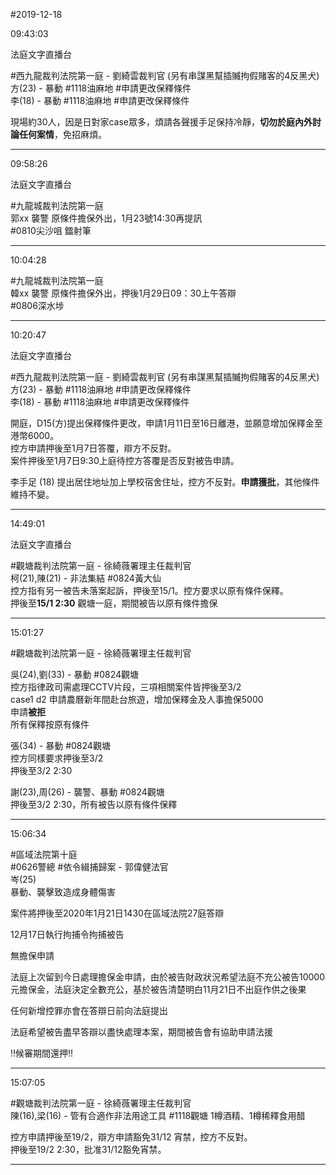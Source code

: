 #2019-12-18


09:43:03

法庭文字直播台

\#西九龍裁判法院第一庭 - 劉綺雲裁判官 (另有串謀黑幫插贓拘假賭客的4反黑犬)  
方(23) - 暴動 \#1118油麻地 \#申請更改保釋條件  
李(18) - 暴動 \#1118油麻地 \#申請更改保釋條件  
  
  
現場約30人，因是日對家case眾多，煩請各聲援手足保持冷靜，**切勿於庭內外討論任何案情**，免招麻煩。

---
      
09:58:26

法庭文字直播台

\#九龍城裁判法院第一庭  
郭xx 襲警 原條件擔保外出，1月23號14:30再提訊  
\#0810尖沙咀 鐳射筆

---
      
10:04:28



\#九龍城裁判法院第一庭  
韓xx 襲警 原條件擔保外出，押後1月29日09：30上午答辯  
\#0806深水埗

---
      
10:20:47

法庭文字直播台

\#西九龍裁判法院第一庭 - 劉綺雲裁判官 (另有串謀黑幫插贓拘假賭客的4反黑犬)  
方(23) - 暴動 \#1118油麻地 \#申請更改保釋條件  
李(18) - 暴動 \#1118油麻地 \#申請更改保釋條件  
  
開庭，D15(方)提出保釋條件更改，申請1月11日至16日離港，並願意增加保釋金至港幣6000。  
控方申請押後至1月7日答覆，辯方不反對。  
案件押後至1月7日9:30上庭待控方答覆是否反對被告申請。  
  
李手足 (18) 提出居住地址加上學校宿舍住址，控方不反對。**申請獲批**，其他條件維持不變。

---
      
14:49:01

法庭文字直播台

\#觀塘裁判法院第一庭 - 徐綺薇署理主任裁判官  
柯(21),陳(21) - 非法集結 \#0824黃大仙  
控方指有另一被告未落案起訴，押後至15/1。控方要求以原有條件保釋。  
押後至**15/1 2:30** 觀塘一庭，期間被告以原有條件擔保

---
      
15:01:27



\#觀塘裁判法院第一庭 - 徐綺薇署理主任裁判官  
  
吳(24),劉(33) - 暴動 \#0824觀塘  
控方指律政司需處理CCTV片段，三項相關案件皆押後至3/2  
case1 d2 申請農曆新年間赴台旅遊，增加保釋金及人事擔保5000  
申請**被拒**  
所有保釋按原有條件  
  
  
張(34) - 暴動 \#0824觀塘  
控方同樣要求押後至3/2  
押後至3/2 2:30  
  
  
謝(23),周(26) - 襲警、暴動 \#0824觀塘  
押後至3/2 2:30，所有被告以原有條件保釋

---
      
15:06:34



\#區域法院第十庭  
\#0626警總 \#依令緝捕歸案 - 郭偉健法官  
岑(25)  
暴動、襲擊致造成身體傷害  
  
案件將押後至2020年1月21日1430在區域法院27庭答辯  
  
12月17日執行拘捕令拘捕被告  
  
無擔保申請  
  
法庭上次留到今日處理擔保金申請，由於被告財政狀況希望法庭不充公被告10000元擔保金，法庭決定全數充公，基於被告清楚明白11月21日不出庭作供之後果  
  
任何新增控罪亦會在答辯日前向法庭提出  
  
法庭希望被告盡早答辯以盡快處理本案，期間被告會有協助申請法援  
  
‼️候審期間還押‼️

---
      
15:07:05



\#觀塘裁判法院第一庭 - 徐綺薇署理主任裁判官  
陳(16),梁(16) - 管有合適作非法用途工具 \#1118觀塘 1樽酒精、1樽稀釋食用醋  
  
控方申請押後至19/2，辯方申請豁免31/12 宵禁，控方不反對。  
押後至19/2 2:30，批准31/12豁免宵禁。

---
      